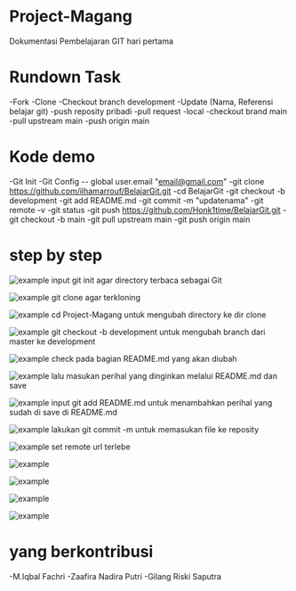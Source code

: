 
# Project-Magang

Dokumentasi Pembelajaran GIT hari pertama

# Rundown Task
-Fork 
-Clone 
-Checkout branch development 
-Update (Nama, Referensi belajar git) 
-push reposity pribadi 
-pull request 
-local 
-checkout brand main 
-pull upstream main 
-push origin main

# Kode demo
-Git Init 
-Git Config -- global user.email "email@gmail.com" 
-git clone https://github.com/ilhamarrouf/BelajarGit.git 
-cd BelajarGit -git checkout -b development 
-git add README.md 
-git commit -m "updatenama" 
-git remote -v -git status 
-git push https://github.com/Honk1time/BelajarGit.git 
-git checkout -b main 
-git pull upstream main 
-git push origin main


# step by step
![example](https://raw.githubusercontent.com/zaafiranadira/Project-Magang/main/1.jpeg)
input git init agar directory terbaca sebagai Git

![example](https://raw.githubusercontent.com/zaafiranadira/Project-Magang/main/2.jpeg)
git clone agar terkloning

![example](https://raw.githubusercontent.com/zaafiranadira/Project-Magang/main/3.jpeg)
cd Project-Magang untuk mengubah directory ke dir clone

![example](https://raw.githubusercontent.com/zaafiranadira/Project-Magang/main/4.jpeg)
git checkout -b development untuk mengubah branch dari master ke development

![example](https://raw.githubusercontent.com/zaafiranadira/Project-Magang/main/7.jpeg)
check pada bagian README.md yang akan diubah

![example](https://raw.githubusercontent.com/zaafiranadira/Project-Magang/main/10.jpeg)
lalu masukan perihal yang dinginkan melalui README.md dan save

![example](https://raw.githubusercontent.com/zaafiranadira/Project-Magang/main/5.jpeg)
input git add README.md untuk menambahkan perihal yang sudah di save di README.md

![example](https://raw.githubusercontent.com/zaafiranadira/Project-Magang/main/11.jpeg)
lakukan git commit -m untuk memasukan file ke reposity

![example](https://raw.githubusercontent.com/zaafiranadira/Project-Magang/main/12.jpeg)
set remote url terlebe

![example](https://raw.githubusercontent.com/zaafiranadira/Project-Magang/main/13.jpeg)

![example](https://raw.githubusercontent.com/zaafiranadira/Project-Magang/main/14.jpeg)

![example](https://raw.githubusercontent.com/zaafiranadira/Project-Magang/main/15.jpeg)

![example](https://raw.githubusercontent.com/zaafiranadira/Project-Magang/main/16.jpeg)


# yang berkontribusi
-M.Iqbal Fachri 
-Zaafira Nadira Putri 
-Gilang Riski Saputra